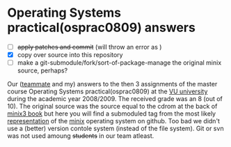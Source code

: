 # Operating Systems practical(osprac0809) answers
- [ ] ~~apply patches and commit~~ (will throw an error as )
- [x] copy over source into this repository
- [ ] make a git-submodule/fork/sort-of-package-manage the original minix source, perhaps?

Our ([teammate](@richadr) and my) answers to the then 3 assignments of the master course Operating Systems practical(osprac0809) at the [VU university](https://en.wikipedia.org/wiki/Vrije_Universiteit_Amsterdam) during the academic year 2008/2009. The received grade was an 8 (out of 10). The original source was the source equal to the cdrom at the back of [minix3 book](http://www.minix3.org/doc/) but here you will find a submoduled tag from the most likely [representation](https://github.com/Stichting-MINIX-Research-Foundation/minix/releases/tag/v3.1.0) of the [minix](http://minix3.org/) operating system on github. Too bad we didn't use a (better) version contole system (instead of the file system). Git or svn was not used amoung ~~students~~ in our team atleast.

